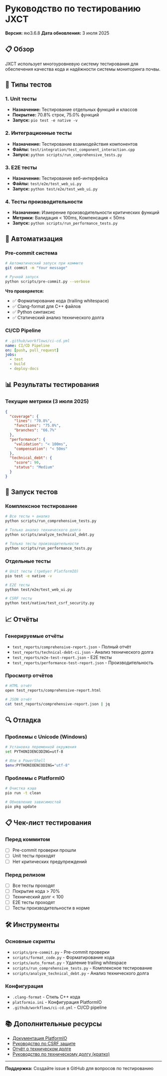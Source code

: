 # Руководство по тестированию JXCT

**Версия:** яю3 . 6 . 8 
 
 
**Дата обновления:** 3 июля 2025

## 📋 Обзор

JXCT использует многоуровневую систему тестирования для обеспечения качества кода и надёжности системы мониторинга почвы.

## 🧪 Типы тестов

### 1. Unit тесты
- **Назначение:** Тестирование отдельных функций и классов
- **Покрытие:** 70.8% строк, 75.0% функций
- **Запуск:** `pio test -e native -v`

### 2. Интеграционные тесты
- **Назначение:** Тестирование взаимодействия компонентов
- **Файлы:** `test/integration/test_component_interaction.cpp`
- **Запуск:** `python scripts/run_comprehensive_tests.py`

### 3. E2E тесты
- **Назначение:** Тестирование веб-интерфейса
- **Файлы:** `test/e2e/test_web_ui.py`
- **Запуск:** `python test/e2e/test_web_ui.py`

### 4. Тесты производительности
- **Назначение:** Измерение производительности критических функций
- **Метрики:** Валидация < 100ms, Компенсация < 50ms
- **Запуск:** `python scripts/run_performance_tests.py`

## 🔧 Автоматизация

### Pre-commit система
```bash
# Автоматический запуск при коммите
git commit -m "Your message"

# Ручной запуск
python scripts/pre-commit.py --verbose
```

**Что проверяется:**
- ✅ Форматирование кода (trailing whitespace)
- ✅ Clang-format для C++ файлов
- ✅ Python синтаксис
- ✅ Статический анализ технического долга

### CI/CD Pipeline
```yaml
# .github/workflows/ci-cd.yml
name: CI/CD Pipeline
on: [push, pull_request]
jobs:
  - test
  - build
  - deploy-docs
```

## 📊 Результаты тестирования

### Текущие метрики (3 июля 2025)
```json
{
  "coverage": {
    "lines": "70.8%",
    "functions": "75.0%",
    "branches": "66.7%"
  },
  "performance": {
    "validation": "< 100ms",
    "compensation": "< 50ms"
  },
  "technical_debt": {
    "score": 90,
    "status": "Medium"
  }
}
```

## 🚀 Запуск тестов

### Комплексное тестирование
```bash
# Все тесты + анализ
python scripts/run_comprehensive_tests.py

# Только анализ технического долга
python scripts/analyze_technical_debt.py

# Только тесты производительности
python scripts/run_performance_tests.py
```

### Отдельные тесты
```bash
# Unit тесты (требует PlatformIO)
pio test -e native -v

# E2E тесты
python test/e2e/test_web_ui.py

# CSRF тесты
python test/native/test_csrf_security.py
```

## 📈 Отчёты

### Генерируемые отчёты
- `test_reports/comprehensive-report.json` - Полный отчёт
- `test_reports/technical-debt-ci.json` - Анализ технического долга
- `test_reports/e2e-test-report.json` - E2E тесты
- `test_reports/performance-test-report.json` - Производительность

### Просмотр отчётов
```bash
# HTML отчёт
open test_reports/comprehensive-report.html

# JSON отчёт
cat test_reports/comprehensive-report.json | jq
```

## 🔍 Отладка

### Проблемы с Unicode (Windows)
```bash
# Установка переменной окружения
set PYTHONIOENCODING=utf-8

# Или в PowerShell
$env:PYTHONIOENCODING="utf-8"
```

### Проблемы с PlatformIO
```bash
# Очистка кэша
pio run -t clean

# Обновление зависимостей
pio pkg update
```

## 📋 Чек-лист тестирования

### Перед коммитом
- [ ] Pre-commit проверки прошли
- [ ] Unit тесты проходят
- [ ] Нет критических предупреждений

### Перед релизом
- [ ] Все тесты проходят
- [ ] Покрытие кода > 70%
- [ ] Технический долг < 100
- [ ] E2E тесты проходят
- [ ] Тесты производительности в норме

## 🛠️ Инструменты

### Основные скрипты
- `scripts/pre-commit.py` - Pre-commit проверки
- `scripts/format_code.py` - Форматирование кода
- `scripts/auto_format.py` - Удаление trailing whitespace
- `scripts/run_comprehensive_tests.py` - Комплексное тестирование
- `scripts/analyze_technical_debt.py` - Анализ технического долга

### Конфигурация
- `.clang-format` - Стиль C++ кода
- `platformio.ini` - Конфигурация PlatformIO
- `.github/workflows/ci-cd.yml` - CI/CD pipeline

## 📚 Дополнительные ресурсы

- [Документация PlatformIO](https://docs.platformio.org/)
- [Руководство по CSRF защите](CSRF_SECURITY_AUDIT.md)
- [Отчёт о техническом долге](dev/TECH_DEBT_REPORT_2025-06.md)
- [Руководство по техническому долгу (кратко)](dev/TECH_DEBT_QUICK_REFERENCE.md)

---

**Поддержка:** Создайте issue в GitHub для вопросов по тестированию
